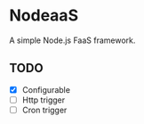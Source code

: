 # NodeaaS

A simple Node.js FaaS framework.

## TODO

- [x] Configurable
- [ ] Http trigger
- [ ] Cron trigger
